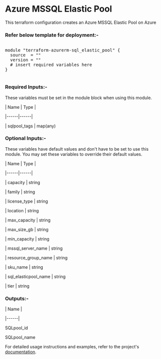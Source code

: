 # Azure MSSQL Elastic Pool
This terraform configuration creates an   Azure  MSSQL Elastic Pool on Azure

### Refer below template for deployment:-


<pre>

module "terraform-azurerm-sql_elastic_pool" {
  source  = ""
  version = ""
  # insert required variables here
}

</pre>


### Required Inputs:-


These variables must be set in the module block when using this module.


| Name | Type |

|------|------|

| sqlpool_tags | map(any)


### Optional Inputs:-


These variables have default values and don't have to be set to use this module. You may set these variables to override their default values.


| Name | Type |

|------|------|

| capacity | string

| family | string

| license_type | string

| location | string

| max_capacity | string

| max_size_gb | string

| min_capacity | string

| mssql_server_name | string

| resource_group_name | string

| sku_name | string

| sql_elasticpool_name | string

| tier | string



### Outputs:-


| Name |

|------|

SQLpool_id

SQLpool_name


For detailed usage instructions and examples, refer to the project's [documentation](https://registry.terraform.io/providers/hashicorp/azurerm/latest/docs/resources/mssql_elasticpool).

